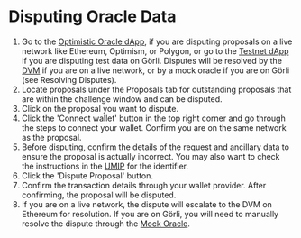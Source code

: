 # Disputing Oracle Data

1. Go to the [Optimistic Oracle dApp](https://oracle.umaproject.org/), if you are disputing proposals on a live network like Ethereum, Optimism, or Polygon, or go to the [Testnet dApp](https://testnet.oracle.umaproject.org/) if you are disputing test data on Görli. Disputes will be resolved by the [DVM](https://docs.umaproject.org/protocol-overview/how-does-umas-oracle-work) if you are on a live network, or by a mock oracle if you are on Görli (see Resolving Disputes).
2. Locate proposals under the Proposals tab for outstanding proposals that are within the challenge window and can be disputed.
3. Click on the proposal you want to dispute.
4. Click the 'Connect wallet' button in the top right corner and go through the steps to connect your wallet. Confirm you are on the same network as the proposal.
5. Before disputing, confirm the details of the request and ancillary data to ensure the proposal is actually incorrect. You may also want to check the instructions in the [UMIP](https://docs.umaproject.org/resources/approved-price-identifiers) for the identifier.
6. Click the 'Dispute Proposal' button.
7. Confirm the transaction details through your wallet provider. After confirming, the proposal will be disputed.
8. If you are on a live network, the dispute will escalate to the DVM on Ethereum for resolution. If you are on Görli, you will need to manually resolve the dispute through the [Mock Oracle](https://goerli.etherscan.io/address/0x20570e9e27920ac5e2601e0bef7244deff7f0b28#code).

